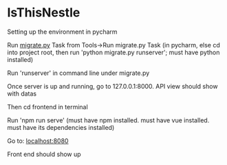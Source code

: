 # IsThisNestle
Setting up the environment in pycharm

Run [migrate.py](http://migrate.py) Task from Tools→Run migrate.py Task (in pycharm, else cd into project root, then run 'python migrate.py runserver'; must have
python installed)

Run 'runserver' in command line under migrate.py

Once server is up and running, go to 127.0.0.1:8000. API view should show with datas

Then cd frontend in terminal

Run 'npm run serve' (must have npm installed. must have vue installed. must have its dependencies installed)

Go to: [localhost:8080](http://localhost:8080) 

Front end should show up
